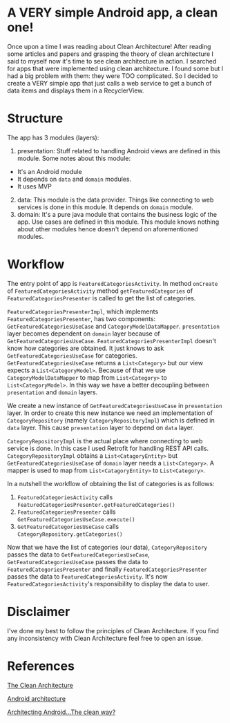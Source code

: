 A VERY simple Android app, a clean one!
====

Once upon a time I was reading about Clean Architecture! After reading some articles and papers and grasping the theory of clean architecture I said to myself now it's time to see clean architecture in action.
I searched for apps that were implemented using clean architecture. I found some but I had a big problem with them: they were TOO complicated.
So I decided to create a VERY simple app that just calls a web service to get a bunch of data
items and displays them in a RecyclerView.

Structure
====
The app has 3 modules (layers):
1. presentation: Stuff related to handling Android views are defined in this module. Some notes about this module:
- It's an Android module
- It depends on `data` and `domain` modules.
- It uses MVP
2. data: This module is the data provider. Things like connecting to web services is done
in this module. It depends on `domain` module.
3. domain: It's a pure java module that contains the business logic of the app. Use cases are defined in this module. This module knows nothing about other modules hence doesn't depend on aforementioned modules.

Workflow
====
The entry point of app is `FeaturedCategoriesActivity`. In method `onCreate` of `FeaturedCategoriesActivity` method `getFeaturedCategories` of `FeaturedCategoriesPresenter` is called to get the list of categories.

`FeaturedCategoriesPresenterImpl`, which implements `FeaturedCategoriesPresenter`, has two components: `GetFeaturedCategoriesUseCase` and `CategoryModelDataMapper`. `presentation` layer becomes dependent on `domain` layer because of `GetFeaturedCategoriesUseCase`.
`FeaturedCategoriesPresenterImpl` doesn't know how categories are obtained. It just knows to ask `GetFeaturedCategoriesUseCase` for categories. `GetFeaturedCategoriesUseCase` returns a `List<Category>` but our view expects a `List<CategoryModel>`. Because of that we use `CategoryModelDataMapper` to map from `List<Category>` to `List<CategoryModel>`. In this way we have a better decoupling between `presentation` and `domain` layers. 

We create a new instance of `GetFeaturedCategoriesUseCase` in `presentation` layer. In order to create this new instance we need an implementation of `CategoryRepository` (namely `CategoryRepositoryImpl`) which is defined in `data` layer. This cause `presentation` layer to depend on `data` layer.

`CategoryRepositoryImpl` is the actual place where connecting to web service is done. In this case I used Retrofit for handling REST API calls. `CategoryRepositoryImpl` obtains a `List<CatagoryEntity>` but `GetFeaturedCategoriesUseCase` of `domain` layer needs a `List<Category>`. A mapper is used to map from `List<CatagoryEntity>` to `List<Category>`.

In a nutshell the workflow of obtaining the list of categories is as follows:
1. `FeaturedCategoriesActivity` calls `FeaturedCategoriesPresenter.getFeaturedCategories()`
2. `FeaturedCategoriesPresenter` calls `GetFeaturedCategoriesUseCase.execute()`
3. `GetFeaturedCategoriesUseCase` calls `CategoryRepository.getCategories()`

Now that we have the list of categories (our data), `CategoryRepository` passes the data to `GetFeaturedCategoriesUseCase`, `GetFeaturedCategoriesUseCase` passes the data to `FeaturedCategoriesPresenter` and finally `FeaturedCategoriesPresenter` passes the data to `FeaturedCategoriesActivity`. It's now `FeaturedCategoriesActivity`'s responsibility to display the data to user.

Disclaimer
====
I've done my best to follow the principles of Clean Architecture. If you find any inconsistency with Clean
Architecture feel free to open an issue.

References
====
[The Clean Architecture](https://8thlight.com/blog/uncle-bob/2012/08/13/the-clean-architecture.html)

[Android architecture](http://five.agency/android-architecture-part-1-every-new-beginning-is-hard/)

[Architecting Android...The clean way?](https://fernandocejas.com/2014/09/03/architecting-android-the-clean-way/)
